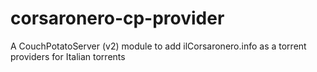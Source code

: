 corsaronero-cp-provider
=======================

A CouchPotatoServer (v2) module to add ilCorsaronero.info as a torrent providers for Italian torrents